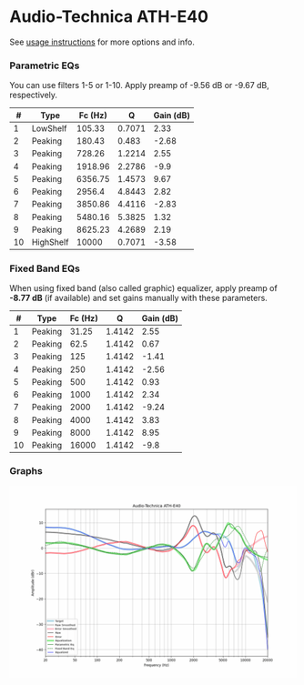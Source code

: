 # Audio-Technica ATH-E40
See [usage instructions](https://github.com/jaakkopasanen/AutoEq#usage) for more options and info.

### Parametric EQs
You can use filters 1-5 or 1-10. Apply preamp of -9.56 dB or -9.67 dB, respectively.

|   # | Type      |   Fc (Hz) |      Q |   Gain (dB) |
|-----|-----------|-----------|--------|-------------|
|   1 | LowShelf  |    105.33 | 0.7071 |        2.33 |
|   2 | Peaking   |    180.43 | 0.483  |       -2.68 |
|   3 | Peaking   |    728.26 | 1.2214 |        2.55 |
|   4 | Peaking   |   1918.96 | 2.2786 |       -9.9  |
|   5 | Peaking   |   6356.75 | 1.4573 |        9.67 |
|   6 | Peaking   |   2956.4  | 4.8443 |        2.82 |
|   7 | Peaking   |   3850.86 | 4.4116 |       -2.83 |
|   8 | Peaking   |   5480.16 | 5.3825 |        1.32 |
|   9 | Peaking   |   8625.23 | 4.2689 |        2.19 |
|  10 | HighShelf |  10000    | 0.7071 |       -3.58 |

### Fixed Band EQs
When using fixed band (also called graphic) equalizer, apply preamp of **-8.77 dB** (if available) and set gains manually with these parameters.

|   # | Type    |   Fc (Hz) |      Q |   Gain (dB) |
|-----|---------|-----------|--------|-------------|
|   1 | Peaking |     31.25 | 1.4142 |        2.55 |
|   2 | Peaking |     62.5  | 1.4142 |        0.67 |
|   3 | Peaking |    125    | 1.4142 |       -1.41 |
|   4 | Peaking |    250    | 1.4142 |       -2.56 |
|   5 | Peaking |    500    | 1.4142 |        0.93 |
|   6 | Peaking |   1000    | 1.4142 |        2.34 |
|   7 | Peaking |   2000    | 1.4142 |       -9.24 |
|   8 | Peaking |   4000    | 1.4142 |        3.83 |
|   9 | Peaking |   8000    | 1.4142 |        8.95 |
|  10 | Peaking |  16000    | 1.4142 |       -9.8  |

### Graphs
![](./Audio-Technica%20ATH-E40.png)
